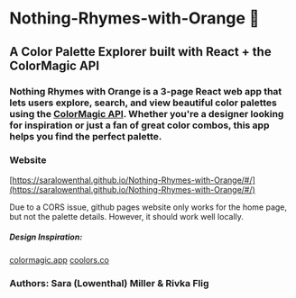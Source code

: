 # Nothing-Rhymes-with-Orange 🍊

## A Color Palette Explorer built with React + the ColorMagic API
### Nothing Rhymes with Orange is a 3-page React web app that lets users explore, search, and view beautiful color palettes using the [ColorMagic API](https://colormagic.app/api). Whether you're a designer looking for inspiration or just a fan of great color combos, this app helps you find the perfect palette.

### Website
[https://saralowenthal.github.io/Nothing-Rhymes-with-Orange/#/](https://saralowenthal.github.io/Nothing-Rhymes-with-Orange/#/)

Due to a CORS issue, github pages website only works for the home page, but not the palette details. However, it should work well locally.

##### Design Inspiration:
[colormagic.app](colormagic.app)
[coolors.co](https://coolors.co/palettes/trending)

### Authors: Sara (Lowenthal) Miller & Rivka Flig
